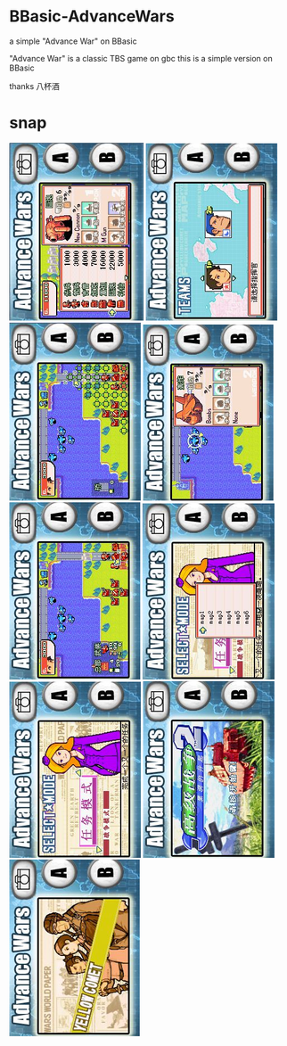 # BBasic-AdvanceWars
a simple "Advance War" on BBasic

"Advance War" is a classic TBS game on gbc
this is a simple version on BBasic

thanks 八杯酒

# snap
![](https://github.com/FieldSoft-HelloClyde/BBasic-AdvanceWars/blob/master/snap/001.jpg?raw=true)
![](https://github.com/FieldSoft-HelloClyde/BBasic-AdvanceWars/blob/master/snap/002.jpg?raw=true)
![](https://github.com/FieldSoft-HelloClyde/BBasic-AdvanceWars/blob/master/snap/003.jpg?raw=true)
![](https://github.com/FieldSoft-HelloClyde/BBasic-AdvanceWars/blob/master/snap/004.jpg?raw=true)
![](https://github.com/FieldSoft-HelloClyde/BBasic-AdvanceWars/blob/master/snap/005.jpg?raw=true)
![](https://github.com/FieldSoft-HelloClyde/BBasic-AdvanceWars/blob/master/snap/006.jpg?raw=true)
![](https://github.com/FieldSoft-HelloClyde/BBasic-AdvanceWars/blob/master/snap/007.jpg?raw=true)
![](https://github.com/FieldSoft-HelloClyde/BBasic-AdvanceWars/blob/master/snap/008.jpg?raw=true)
![](https://github.com/FieldSoft-HelloClyde/BBasic-AdvanceWars/blob/master/snap/009.jpg?raw=true)
